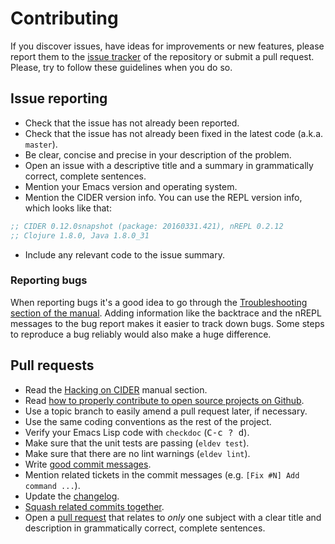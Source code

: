 # Contributing

If you discover issues, have ideas for improvements or new features,
please report them to the [issue tracker][1] of the repository or
submit a pull request. Please, try to follow these guidelines when you
do so.

## Issue reporting

* Check that the issue has not already been reported.
* Check that the issue has not already been fixed in the latest code
  (a.k.a. `master`).
* Be clear, concise and precise in your description of the problem.
* Open an issue with a descriptive title and a summary in grammatically correct,
  complete sentences.
* Mention your Emacs version and operating system.
* Mention the CIDER version info. You can use the REPL version info, which looks like that:

```el
;; CIDER 0.12.0snapshot (package: 20160331.421), nREPL 0.2.12
;; Clojure 1.8.0, Java 1.8.0_31
```

* Include any relevant code to the issue summary.

### Reporting bugs

When reporting bugs it's a good idea to go through the [Troubleshooting section
of the manual][7].  Adding information like the backtrace and the nREPL messages to
the bug report makes it easier to track down bugs. Some steps to reproduce a bug
reliably would also make a huge difference.

## Pull requests

* Read the [Hacking on CIDER][8] manual section.
* Read [how to properly contribute to open source projects on Github][2].
* Use a topic branch to easily amend a pull request later, if necessary.
* Use the same coding conventions as the rest of the project.
* Verify your Emacs Lisp code with `checkdoc` (<kbd>C-c ? d</kbd>).
* Make sure that the unit tests are passing (`eldev test`).
* Make sure that there are no lint warnings (`eldev lint`).
* Write [good commit messages][3].
* Mention related tickets in the commit messages (e.g. `[Fix #N] Add command ...`).
* Update the [changelog][6].
* [Squash related commits together][5].
* Open a [pull request][4] that relates to *only* one subject with a clear title
  and description in grammatically correct, complete sentences.

[1]: https://github.com/clojure-emacs/cider/issues
[2]: http://gun.io/blog/how-to-github-fork-branch-and-pull-request
[3]: http://tbaggery.com/2008/04/19/a-note-about-git-commit-messages.html
[4]: https://help.github.com/articles/using-pull-requests
[5]: http://gitready.com/advanced/2009/02/10/squashing-commits-with-rebase.html
[6]: https://github.com/clojure-emacs/cider/blob/master/CHANGELOG.md
[7]: http://cider.readthedocs.org/en/latest/troubleshooting/
[8]: https://cider.readthedocs.io/en/latest/hacking_on_cider/
